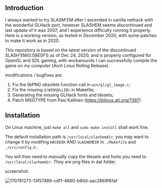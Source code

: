 ## Introduction
I always wanted to try SLASM'EM after I ascended in vanilla nethack with the wonderful GLHack port, however SLASHEM seems discontinued and last update of it was 2007, and I experience difficulty running it properly. Here is a working version, as tested in December 2020, with some patches to make it work as in 2020.

This repository is based on the latest version of the discontinued SLASH'EM(0.08E0F1) as of Dec 24, 2020, and is properly configured for OpenGL and SDL gaming, with workarounds I can successfully compile the game on my computer (Arch Linux Rolling Release).

modifications / bugfixes are:
1. Fix the libPNG obsolete function call in `win/gl/gl_image.c`;
2. Fix the missing `$(WINSDLLIB)` in Makefile;
3. Generating the missing GLHack fonts and tilesets;
4. Patch MSGTYPE from Pasi Kallinen (https://bilious.alt.org/?397)
## Installation
On Linux machine, just `make all` and `sudo make install` shall work fine.

The default installation path is `/usr/local/slashemdir`, you may want to change it by modifing `HACKDIR` AND `SLASHEMDIR` in `./Makefile` and `./src/config.h` .

You will then need to manually copy the tilesets and fonts you need to `/usr/local/slashemdir`. They are png files in dat folder.

screenshot:

![170781273-13f57489-cdf1-4660-b90d-aac2869f81af](https://user-images.githubusercontent.com/24752033/202891158-55d304be-8c0a-4067-a84a-e82fc77b1534.jpg)
